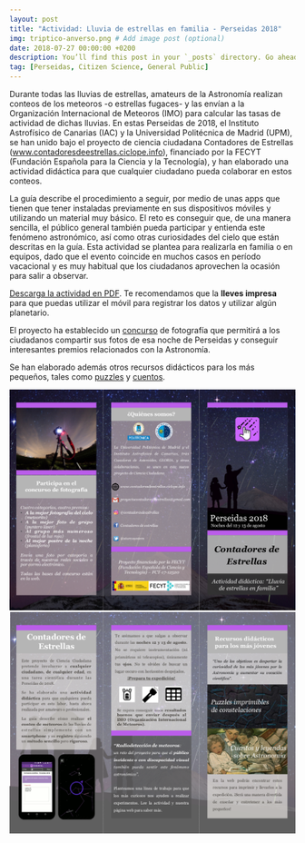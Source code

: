```yaml
---
layout: post
title: "Actividad: Lluvia de estrellas en familia - Perseidas 2018"
img: triptico-anverso.png # Add image post (optional)
date: 2018-07-27 00:00:00 +0200
description: You’ll find this post in your `_posts` directory. Go ahead and edit it and re-build the site to see your changes. # Add post description (optional)
tag: [Perseidas, Citizen Science, General Public]
---
```

Durante todas las lluvias de estrellas, amateurs de la Astronomía realizan conteos de los meteoros -o estrellas fugaces- y las envían a la Organización Internacional de Meteoros (IMO) para calcular las tasas de actividad de dichas lluvias. En estas Perseidas de 2018, el Instituto Astrofísico de Canarias (IAC) y la Universidad Politécnica de Madrid (UPM), se han unido bajo el proyecto de ciencia ciudadana Contadores de Estrellas (www.contadoresdeestrellas.ciclope.info), financiado por la FECYT (Fundación Española para la Ciencia y la Tecnología), y han elaborado una actividad didáctica para que cualquier ciudadano pueda colaborar en estos conteos.

La guía describe el procedimiento a seguir, por medio de unas apps que tienen que tener instaladas previamente en sus dispositivos móviles y utilizando un material muy básico. El reto es conseguir que, de una manera sencilla, el público general también pueda participar y entienda este fenómeno astronómico, así como otras curiosidades del cielo que están descritas en la guía. Esta actividad se plantea para realizarla en familia o en equipos, dado que el evento coincide en muchos casos en período vacacional y es muy habitual que los ciudadanos aprovechen la ocasión para salir a observar.

[Descarga la actividad en PDF](../assets/docs/actividad-didactica-perseidas-familia.pdf). Te recomendamos que la **lleves impresa** para que puedas utilizar el móvil para registrar los datos y utilizar algún planetario.

El proyecto ha establecido un [concurso](/concurso-fotografia/) de fotografía que permitirá a los ciudadanos compartir sus fotos de esa noche de Perseidas y conseguir interesantes premios relacionados con la Astronomía.

Se han elaborado además otros recursos didácticos para los más pequeños, tales como [puzzles](/puzzle/) y [cuentos](/cuentos/).

![Triptico anverso](../assets/img/triptico-anverso.png)
![Triptico reverso](../assets/img/triptico-reverso.png)

